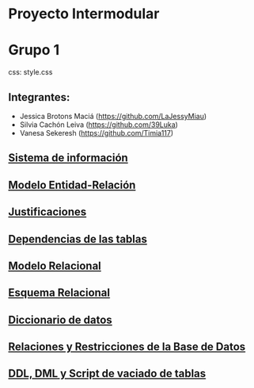 # Proyecto Intermodular
# Grupo 1
css: style.css
## Integrantes:
* Jessica Brotons Maciá (https://github.com/LaJessyMiau)
* Silvia Cachón Leiva (https://github.com/39Luka)
* Vanesa Sekeresh (https://github.com/Timia117)

## [Sistema de información](https://github.com/Proyecto1k2024Grupo1/Panaderia/blob/main/SistemaDeInform%C3%A1cion.md)

## [Modelo Entidad-Relación](https://github.com/user-attachments/assets/0d594cc3-9119-453a-9438-af149405fd22)

## [Justificaciones](https://github.com/Proyecto1k2024Grupo1/Panaderia/blob/main/Justificaciones.md)

## [Dependencias de las tablas](https://github.com/user-attachments/assets/cab0af55-6317-405e-86fd-b44f1031bb18)

## [Modelo Relacional](https://github.com/Proyecto1k2024Grupo1/Panaderia/blob/main/ModeloRelacional.md)

## [Esquema Relacional](https://github.com/user-attachments/assets/fc26f1f9-7ef3-478e-8a56-4db942970b73)

## [Diccionario de datos](https://github.com/Proyecto1k2024Grupo1/Panaderia/blob/main/DiccionarioDeDatos.md)

## [Relaciones y Restricciones de la Base de Datos](https://github.com/Proyecto1k2024Grupo1/Panaderia/blob/main/RelacionesYRestriciones.md)

## [DDL, DML y Script de vaciado de tablas](https://github.com/Proyecto1k2024Grupo1/Panaderia/blob/main/ddlDmlScript.md)

